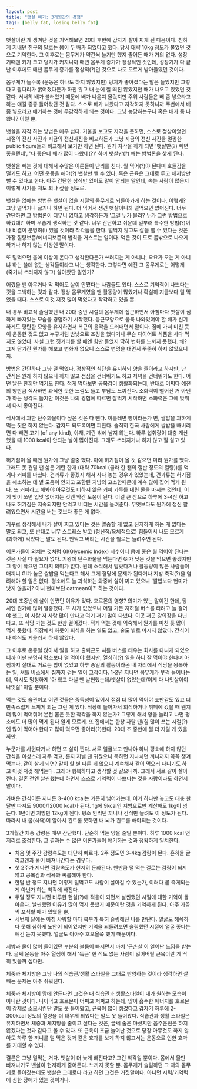 ```yaml
---
layout: post
title: "뱃살 빼기: 3개월간의 경험"
tags: [belly fat, losing belly fat]
---
```


뱃살이란 게 생겨난 것을 기억해보면 20대 후반에 갑자기 살이 찌게 된 다음이다. 친하게 지내던 친구의 말로는 몸이 두 배가 되었다고 했다. 당시 대략 10kg 정도가 불었던 것으로 기억한다. 그 이후로는 몸무게가 약간씩 늘기만 했지 줄어든 때가 거의 없다. 성장기때엔 키가 크고 덩치가 커지니까 매년 몸무게 증가가 정상적인 것인데, 성장기가 다 끝난 이후에도 매년 몸무게 증가를 정상적(?)인 것으로 나도 모르게 받아들였던 것이다. 

몸무게가 늘수록 (운동은 하나도 하지 않았지만) 덩치가 좋아졌다는 말은 들었지만 그렇다고 팔다리가 굵어졌다든가 하진 않고 내 눈에 잘 띄진 않았지만 배가 나오고 있었던 것 같다. 서서히 배가 불러왔기 때문에 배가 나온지 몰랐지만 주위 사람들은 배 좀 넣으라고 하는 얘길 종종 들어왔던 것 같다. 스스로 배가 나왔다고 자각하지 못하니까 주변에서 배 좀 넣으라고 얘기하는 것에 무감각하게 되는 것이다. 그냥 농담하는구나 혹은 배가 좀 나왔나? 이럴 뿐.

뱃살을 자각 하는 방법은 매우 쉽다. 거울을 보고도 자각을 못하면, 스스로 정상이었던 시절의 전신 사진과 지금의 전신사진을 비교하든가 그냥 지금의 전신 사진을 멀쩡한 public figure들과 비교해서 보기만 하면 된다. 뭔가 자각을 하게 되면 '뱃살만(?) 빼면 좋을텐데', '다 좋은데 배가 많이 나왔네(?)' 하며 뱃살만(?) 빼는 방법론을 찾게 된다. 

뱃살을 빼는 것에 대해서 수많은 이론들이 난리를 친다. 뭘 먹어(?)야 된다며 호들갑을 떨기도 하고. 어떤 운동을 해야(?) 뱃살만 뺄 수 있다, 혹은 근육은 그대로 두고 체지방만 뺄 수 있다고 한다. 아주 간단한 상식만 있어도 말이 안되는 말인데, 속는 사람이 많은지 이렇게 사기를 쳐도 되나 싶을 정도로.

뱃살을 없에는 방법은 뱃살이 없을 시절의 몸무게로 되돌아가게 하는 것이다. 어떻게? 그냥 덜먹거나 굶거나 하면 된다. 더 먹어서 생긴 뱃살이니까 덜먹으면 없어진다. 너무 간단하면 그 방법론이 터무니 없다고 생각하든가 '그걸 누가 몰라? 누가 그런 방법으로 하겠대?' 하며 우습게 생각하는 것 같다. 너무 간단하고 쉬운데 일부러 특수한 방법(?)이나 비결이 분명히(!) 있을 것이라 착각들을 한다. 덜먹지 않고도 살을 뺄 수 있다는 것은 가장 질량보존/에너지보존의 법칙을 거스르는 일이다. 먹은 것이 도로 몸밖으로 나오게 하거나 하지 않는 이상엔 말이다. 

또 덜먹으면 몸에 이상이 온다고 생각한다든가 쓰러지는 게 아니냐, 요요가 오는 게 아니냐 하는 쓸데 없는 생각들이라고 나는 생각한다. 그렇다면 예전 그 몸무게로는 어떻게 (죽거나 쓰러지지 않고) 살아왔단 말인가? 

어렸을 땐 아무거나 막 먹어도 살이 안쪘다는 사람들도 있다. 스스로 기억력이 나쁘다는 것을 고백하는 것과 같다. 정상 몸무게였을 땐 활동량이 많았거나 확실히 지금보다 덜 먹었을 때다. 스스로 이것 저것 많이 먹었다고 착각하고 있을 뿐. 

내 경우 비교적 슬림했던 내 20대 중반 시절의 몸무게에 접근하면서 아침마다 뱃살이 심하게 빠져있는 모습을 경험하기 시작했다. 둥근모양으로 불룩 나와있어야 할 배가 신기하게도 평탄한 모양을 유지하면서 복근의 윤곽을 드러내면서 말이다. 짐에 가서 미친 듯이 운동한 것도 없고 누구처럼 밤낮으로 조깅을 했다거나 무슨 다이어트 식품을 사다 먹지도 않았다. 사실 그런 짓거리를 할 때엔 힘만 들었지 딱히 변화를 느끼지 못했다. 왜? 그저 단기간 뭔가를 해보고 변화가 없으니 스스로 변명을 대면서 꾸준히 하지 않았으니까. 

방법은 간단하다 그냥 덜 먹었다. 정상적인 식단을 유지하되 양을 줄이라고 하지만, 난 간식은 원래 하지 않으니 하지 않고 점심을 건너뛰기도 하고 저녁을 건너뛰기도 한다. 어떤 날은 한끼만 먹기도 한다. 적게 먹다보면 공복감이 생활화되는데, 반대로 어쩌다 예전의 양만큼 식사하면 과식한 듯한 느낌도 들고 부담도 느껴진다. 소화력이 떨어진 거 아닌가 하는 생각도 들지만 이것은 나의 경험에 따르면 잘먹기 시작하면 소화력은 그에 맞춰서 다시 좋아진다. 

식사에서 과한 탄수화물이다 싶은 것은 다 뺀다. 이를테면 빵이라든가 면, 쌀밥을 과하게 먹는 짓은 하지 않는다. 감자도 되도록이면 피한다. 솔직히 한국 사람에게 쌀밥을 빼버리면 다 빼면 고기 (of any kind), 야채, 계란 밖에 남지 않는다. 하루 섭취량이 대충 계산했을 때 1000 kcal이 안되는 날이 많아진다. 그래도 쓰러지거나 하지 않고 잘 살고 있다. 

허기짐이 올 때엔 뭔가에 그냥 열중 했다. 아예 허기짐이 올 것 같으면 미리 뭔가를 했다. 그래도 못 견딜 땐 삶은 계란 한개 (대략 70kcal (콜라 한 캔의 절반 정도의 열량))를 먹거나 커피를 마셨다. 견과류가 좋겠지 해서 사다 놓는 경우가 있었는데, 견과류는 허기짐을 해소하는 데 별 도움이 안되고 포함된 지방의 고소함때문에 계속 많이 집어 먹게 된다. 또 커피라고 해봐야 아무것도 더하지 않은 커피 가루를 내린 물을 마시는 것인데, 이게 맛이 쓰면 입맛 없어지는 것엔 약간 도움이 된다. 이걸 큰 잔으로 하루에 3-4잔 하고 나도 허기짐은 지속되지만 안먹고 버티는 시간을 늘려준다. 무엇보다도 뭔가에 정신 팔려있으면서 시간을 버는 것보다 좋은 게 없다. 

거꾸로 생각해서 내가 살이 찌고 있다는 것은 열중할 게 없고 진지하게 하는 게 없다는 말도 되고, 또 반대로 너무 스트레스 받고 (정신적/육체적으로) 힘들어서 나도 모르게 (과하게) 먹었다는 말도 된다. 안먹고 버티는 시간을 뭘로든 늘려주면 된다. 

이론가들이 외치는 것처럼 GI(Glycemic Index) 지수이니 몸에 좋은 뭘 먹어야 된다는 것은 사실 다 필요가 없다. 기왕에 탄수화물을 먹는다면 GI가 낮은 것을 먹으면 좋겠지만 그 양이 작으면 그다지 의미가 없다. 원래 소식해서 말랐다거나 활동량이 많은 사람들이 매끼니 GI가 높은 쌀밥을 먹는다고 해서 그게 혈당에 문제가 된다거나 지방 축적(?)을 염려해야 할 일은 없다. 평소에도 늘 과식하는 와중에 살이 찌고 있으니 '쌀밥보다 현미가 낫지 않을까? 아니 현미보단 oatmean이?' 하는 것이다. 

20대 초중반에 살이 안쪘던 이유가 있다. 호르몬의 영향? 의미가 있는 말이긴 한데, 당시엔 뭔가에 많이 열중했다. 또 차가 없었으니 어딜 가든 지하철 버스를 타려고 늘 걸어야 했고, 이 사람 저 사람 많이 만나고 여기 저기 많이 다녔다. 이곳 저곳 강의장을 다닌다고, 또 식당 가는 것도 한참 걸어갔다. 적게 먹는 것에 익숙해서 뭔가를 미친 듯 많이 먹지 못했다. 직장에서 하듯이 회식을 하는 일도 없고, 술도 별로 마시지 않았다. 간식이나 야식도 게을러서 하지 않았다. 

그 이후로 온종일 앉아서 일을 하고 출퇴근도 셔틀 버스를 태우는 회사를 다니게 되었으니까 이땐 분명히 평소보다 덜 먹어야 했지만, 열심히(?) 일을 하니 잘 먹어야 한다며 아침까지 절대로 거르는 법이 없었고 하루 종일의 활동이라곤 내 자리에서 식당을 왕복하는 일, 셔틀 버스에서 집까지 걷는 일이 고작이다. 1-2년 지나면 몸무게가 부쩍 늘어나는데, 역시도 멍청하게 '아 학교 다닐 땐 날씬했는데/뱃살이 없었는데/이게 다 나잇살이야 나잇살' 이럴 뿐이다. 

먹는 것도 습관이고 어떤 것들은 중독성이 있어서 점점 더 많이 먹어야 포만감도 있고 더 만족스럽게 느끼게 되는 그런 게 있다. 직장에 들어가서 회식하거나 뷔페에 갔을 때 웬지 더 많이 먹어줘야 본전 뽑은 듯한 착각을 하지 않는가? 그렇게 해서 양을 늘리고 나면 평소에도 더 많이 먹게 된다 알게 모르게. 또 집에서는 한창 자랄 땐/힘 많이 쓰는 시절(?)엔 많이 먹어야 한다고 많이 먹으면 좋아라(?)한다. 20대 초 중반에 뭘 더 자랄 게 있을까만.

누군가를 사귄다거나 하면 또 살이 찐다. 서로 얼굴보고 만나야 하니 평소에 하지 않던 간식을 이상스레 자주 먹고, 혼자 지낼 땐 귀찮으니 툭하면 지나치던 끼니까지 꼭꼭 챙겨먹는다. 같이 살게 되면? 같이 할 별 다른 게 없으니 계속해서 같이 먹으러 다니기도 하고 이것 저것 해먹는다. 그래야 행복하다고 생각할 것 같으니까. 그래서 서로 같이 살이 찐다. 결혼 전엔 날씬했는데 하면서 스스로 기억력이 나쁘다는 것을 자랑이라도 하면서 말이다. 

가벼운 간식이든 끼니든 3-400 kcal는 거뜬히 넘어가는데, 이거 하나만 놓고도 대충 한달만 따져도 9000/12000 kcal가 된다. 1g에 9kcal인 지방으로만 계산해도 1kg이 넘는다. 1년이면 지방만 12kg이 된다. 평소 안먹던 끼니나 간식만 늘려도 이 정도가 된다. 따라서 내 몸(식욕)이 알아서 컨트롤 못하면 내 뇌가 컨트롤 해야되는 것이다. 

3개월간 체중 감량은 매우 간단했다. 단순히 먹는 양을 줄일 뿐이다. 하루 1000 kcal 언저리로 조정한다. 그 결과는 수 많은 이론가들이 얘기하는 것과 정확하게 일치한다.
- 처음 몇 주간 감량속도는 대단히 빠르다. 2주 정도면 3-4kg 감량이 된다. 흔히들 글리코겐과 물이 빠져나간다는 경우다. 
- 첫 2주가 지나면 감량속도가 현저히 둔화된다. 웬만큼 덜 먹는 걸로는 감량이 되지 않고 공복감과 식욕과 씨름해야 한다.
- 한달 반 정도 지나면 이렇게 덜먹고도 사람이 살아갈 수 있는가, 이러다 곧 죽게되는 게 아닌가 하는 착각에 빠진다. 
- 두달 정도 지나면 비루한 현실(?)에 적응이 되면서 날씬했던 시절에 대한 기억이 돌아온다. 날씬했던 이유가 많이 먹지 못했기 때문이란 것을 기억하게 된다. 아주 가끔씩 포식할 때가 있었을 뿐. 
- 세번째 달에는 아침 샤워할 마다 복부가 특히 슬림해진 나를 만난다. 얼굴도 해쓱하다 못해 심하게 노안이 되어있지만 기억을 되돌려보면 슬림했던 시절에 얼굴 좋다는 얘긴 듣지 못했다. 얼굴도 아아주 호오올쭉 했기 때문이다. 

지방과 물이 많이 들어있던 부분의 볼륨이 빠지면서 마치 '근손실'이 일어난 느낌을 받는다. 글쎄 운동을 아주 열심히 해서 '득근' 한 적도 없는 사람이 잃어버릴 근육이란 게 딱히 있을까 싶다만. 

체중과 체지방은 그냥 나의 식습관/생활 스타일을 그대로 반영하는 것이라 생각하면 살빼는 문제는 아주 쉬워진다.

체중과 체지방이 맘에 안든다면 그것은 내 식습관과 생활스타일이 내가 원하는 모습이 아니란 것이다. 나이먹고 호르몬이 어쩌고 저쩌고 하는데, 많이 흡수한 에너지를 호르몬이 강제로 소모시킨단 말도 못 들어봤고, 근육이 많이 생겼다고 갑자기 하루에 2-300kcal 정도의 열량을 더 태우게 되었다는 말도 못 들어봤다. 식습관과 생활 스타일은 유지하면서 체중과 체지방을 줄이고 싶다는 것은, 글쎄 술은 마셨지만 음주운전은 하지 않겠다는 것과 같다고 볼 수 있다. 또 근육이 조금 늘어난 것으로 당장 아무것도 하지 않아도 하루 한 끼니를 덜 먹은 것과 같은 효과를 보게 하지 않고서는 운동으로 인한 효과를 기대할 수 없다.

결론은 그냥 덜먹는 거다. 뱃살이 더 늦게 빠진다고? 그건 착각일 뿐이다. 몸에서 물만 빠져나가도 뱃살이 현저하게 줄어든다. 느끼지 못할 뿐. 몸무게가 슬림하던 그 때의 몸무게로 돌아갔는데도 뱃살은 그대로다 라고 하면 그것은 거짓말이다. 아니면 시력/기억력에 심한 장애가 있는 것이거나. 